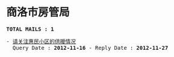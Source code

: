 # 商洛市房管局
<pre><b>TOTAL MAILS : 1</b></pre>
<pre>
- <a href="../../categories/mails/1475.md">请关注惠民小区的供暧情况</a><br/>  Query Date : <b>2012-11-16</b> - Reply Date : <b>2012-11-27</b>
</pre>